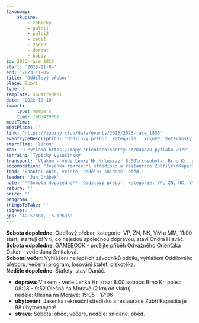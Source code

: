 ```yaml
---
taxonomy:
    skupina:
        - zabicky
        - pulci1
        - pulci2
        - zaci1
        - zaci2
        - dorost
        - hobby
id: 2023-race_1856
start: '2023-11-04'
end: '2023-11-05'
title: 'Oddílový přebor'
place: Zubří
type: S
template: soustredeni
date: '2022-10-10'
import:
    type: members
    time: 1665429002
meetTime: ''
meetPlace: ''
link: 'https://zabiny.club/data/events/2023/2023-race_1856'
eventTypeDescription: "Oddílový přebor, kategorie:  \r\nVP: Veteránský pohár (DH45+)   \r\nVM: Velká Mistrovská (H18+)   \r\nMM: Malá Mistrovská (D16+, H16)   \r\nZN: Závod nadějí (HD12-14)   \r\nNK: Nováčkovský kufr (HD10)   \r\n   \r\nŠtafety - podle soboty."
startTime: '11:00'
map: 'U Pytláka https://mapy.orientacnisporty.cz/mapa/u-pytlaka-2022'
terrain: 'Typický vysočinský'
transport: "Vlakem - vede Lenka Hr.\r\nsraz: 8:00\r\nsobota: Brno Kr. pole.: 08:28 - 9:52 Olešná na Moravě (2 km od vlaku)   \r\nneděle: Olešná na Moravě: 15:05 - 17:06"
accomodation: "Jasenka rekreační středisko a restaurace Zubří\r\nKapacita je 98 ubytovaných!"
food: 'Sobota: oběd, večere, neděle: snídaně, oběd.'
leader: 'Jan Drábek'
note: "**Sobota dopoledne**: Oddílový přebor, kategorie: VP, ZN, NK, VM a MM, 11:00 start, startují dřív ti, co nejedou společnou dopravou, staví Ondra Hlaváč.     \r\n**Sobota odpoledne**: GAMEBOOK - prožijte příběh Odvážného Orienťáka Oskar – vede Jana Smítalová.  \r\n**Sobotní večer**: Vyhlášení nejlepších závodníků oddílu, vyhlášení Oddílového přeboru, večerní program, losování štafet, diskotéka.   \r\n**Neděle dopoledne**: Štafety, staví Danáč."
return: ''
price: ''
program: ''
thingsToTake: ''
signups: ''
gps: '49.57881, 16.12636'
---
```


**Sobota dopoledne**: Oddílový přebor, kategorie: VP, ZN, NK, VM a MM, 11:00 start, startují dřív ti, co nejedou společnou dopravou, staví Ondra Hlaváč.     
**Sobota odpoledne**: GAMEBOOK - prožijte příběh Odvážného Orienťáka Oskar – vede Jana Smítalová.  
**Sobotní večer**: Vyhlášení nejlepších závodníků oddílu, vyhlášení Oddílového přeboru, večerní program, losování štafet, diskotéka.   
**Neděle dopoledne**: Štafety, staví Danáč.
* **doprava**: Vlakem - vede Lenka Hr.
sraz: 8:00
sobota: Brno Kr. pole.: 08:28 - 9:52 Olešná na Moravě (2 km od vlaku)   
neděle: Olešná na Moravě: 15:05 - 17:06
* **ubytování**: Jasenka rekreační středisko a restaurace Zubří
Kapacita je 98 ubytovaných!
* **strava**: Sobota: oběd, večere, neděle: snídaně, oběd.
